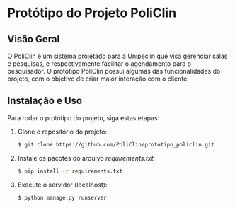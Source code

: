 # Protótipo do Projeto PoliClin

## Visão Geral

O PoliClin é um sistema projetado para a Unipeclin que visa gerenciar salas e pesquisas, e respectivamente facilitar o agendamento para o pesquisador. O protótipo PoliClin possui algumas das funcionalidades do projeto, com o objetivo de criar maior interação com o cliente.

## Instalação e Uso

Para rodar o protótipo do projeto, siga estas etapas:

1. Clone o repositório do projeto:
   ```bash
   $ git clone https://github.com/PoliClin/prototipo_policlin.git
   ```

2. Instale os pacotes do arquivo *requirements.txt*:
    ```bash
    $ pip install -r requirements.txt
    ```

3. Execute o servidor (localhost):
    ```bash
    $ python manage.py runserver
    ```

